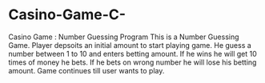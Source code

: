 # Casino-Game-C-

Casino Game : Number Guessing Program
This is a Number Guessing Game. Player depsoits an initial amount to start playing game. He guess a number between 1 to 10 and enters betting amount. If he wins he will get 10 times of money he bets. If he bets on wrong number he will lose his betting amount. Game continues till user wants to play.
